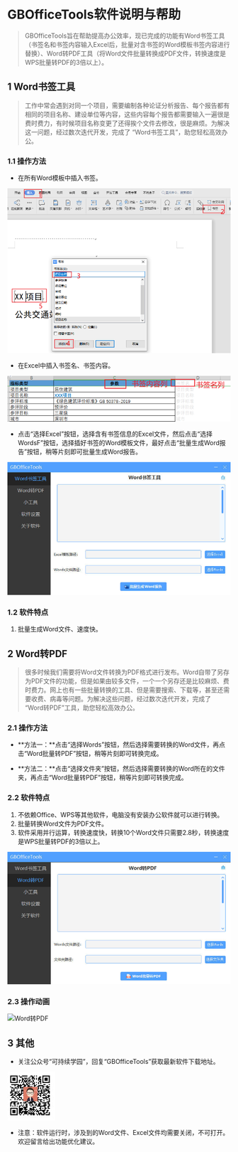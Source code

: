 # GBOfficeTools软件说明与帮助

> GBOfficeTools旨在帮助提高办公效率，现已完成的功能有Word书签工具（书签名和书签内容输入Excel后，批量对含书签的Word模板书签内容进行替换）、Word转PDF工具（将Word文件批量转换成PDF文件，转换速度是WPS批量转PDF的3倍以上）。

## 1 Word书签工具

> 工作中常会遇到对同一个项目，需要编制各种论证分析报告、每个报告都有相同的项目名称、建设单位等内容，这些内容每个报告都需要输入一遍很是费时费力，有时候项目名称变更了还得挨个文件去修改，很是麻烦。为解决这一问题，经过数次迭代开发，完成了 “Word书签工具”，助您轻松高效办公。

### 1.1 操作方法

- 在所有Word模板中插入书签。

![image-20230123195601403](_images/image-20230123195601403.png)

- 在Excel中插入书签名、书签内容。

![image-20230123195828759](_images/image-20230123195828759.png)

- 点击“选择Excel”按钮，选择含有书签信息的Excel文件，然后点击“选择WordsF”按钮，选择插好书签的Word模板文件，最好点击“批量生成Word报告”按钮，稍等片刻即可批量生成Word报告。

![image-20230123190749249](_images/image-20230123190749249.jpg)

### 1.2 软件特点

1. 批量生成Word文件、速度快。

## 2 Word转PDF

> 很多时候我们需要将Word文件转换为PDF格式进行发布。Word自带了另存为PDF文件的功能，但是如果由较多文件，一个一个另存还是比较麻烦、费时费力。网上也有一些批量转换的工具、但是需要搜索、下载等，甚至还需要收费、病毒等问题。为解决这些问题，经过数次迭代开发，完成了 “Word转PDF”工具，助您轻松高效办公。

### 2.1 操作方法

- **方法一：**点击“选择Words”按钮，然后选择需要转换的Word文件，再点击“Word批量转PDF”按钮，稍等片刻即可转换完成。

- **方法二：**点击“选择文件夹”按钮，然后选择需要转换的Word所在的文件夹，再点击“Word批量转PDF”按钮，稍等片刻即可转换完成。

### 2.2 软件特点

1. 不依赖Office、WPS等其他软件，电脑没有安装办公软件就可以进行转换。
2. 批量转换Word文件为PDF文件。
3. 软件采用并行运算，转换速度快，转换10个Word文件只需要2.8秒，转换速度是WPS批量转PDF的3倍以上。

![image-20230123191039224](_images/image-20230123191039224.jpg)

### 2.3 操作动画

![Word转PDF](_images/Word转PDF.gif)

## 3 其他

- 关注公众号“可持续学园”，回复“GBOfficeTools”获取最新软件下载地址。

![微信公众号](_images/微信公众号.jpg)

- 注意：软件运行时，涉及到的Word文件、Excel文件均需要关闭，不可打开。欢迎留言给出功能优化建议。